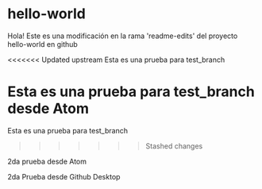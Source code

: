 # hello-world

Hola! Este es una modificación en la rama 'readme-edits' del proyecto hello-world en github

<<<<<<< Updated upstream
Esta es una prueba para test_branch

Esta es una prueba para test_branch desde Atom
=======

Esta es una prueba para test_branch
>>>>>>> Stashed changes

2da prueba desde Atom

2da Prueba desde Github Desktop
